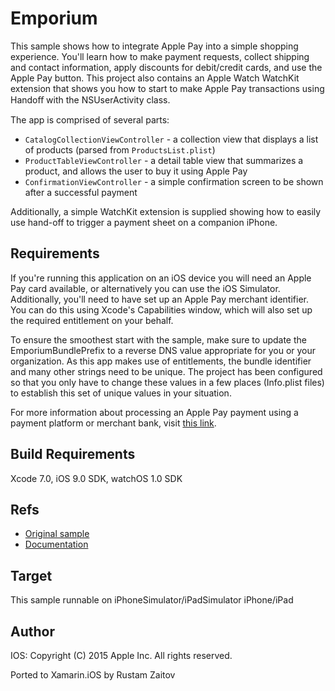 Emporium
==============

This sample shows how to integrate Apple Pay into a simple shopping experience. You'll learn how to make payment requests, collect shipping and contact information, apply discounts for debit/credit cards, and use the Apple Pay button. This project also contains an Apple Watch WatchKit extension that shows you how to start to make Apple Pay transactions using Handoﬀ with the NSUserActivity class.

The app is comprised of several parts:

* `CatalogCollectionViewController` - a collection view that displays a list of products (parsed from `ProductsList.plist`)
* `ProductTableViewController` - a detail table view that summarizes a product, and allows the user to buy it using Apple Pay
* `ConfirmationViewController` - a simple confirmation screen to be shown after a successful payment

Additionally, a simple WatchKit extension is supplied showing how to easily use hand-off to trigger a payment sheet on a companion iPhone.

Requirements
------------

If you're running this application on an iOS device you will need an Apple Pay card available, or alternatively you can use the iOS Simulator. Additionally, you'll need to have set up an Apple Pay merchant identifier. You can do this using Xcode's Capabilities window, which will also set up the required entitlement on your behalf.

To ensure the smoothest start with the sample, make sure to update the EmporiumBundlePrefix to a reverse DNS value appropriate for you or your organization. As this app makes use of entitlements, the bundle identifier and many other strings need to be unique. The project has been configured so that you only have to change these values in a few places (Info.plist files) to establish this set of unique values in your situation.

For more information about processing an Apple Pay payment using a payment platform or merchant bank, visit [this link](developer.apple.com/apple-pay).

Build Requirements
------------------

Xcode 7.0, iOS 9.0 SDK, watchOS 1.0 SDK

Refs
----
* [Original sample](https://developer.apple.com/library/prerelease/watchos/samplecode/Emporium/Introduction/Intro.html)
* [Documentation](developer.apple.com/apple-pay)

Target
------
This sample runnable on iPhoneSimulator/iPadSimulator iPhone/iPad

Author
------ 
IOS:
Copyright (C) 2015 Apple Inc. All rights reserved.

Ported to Xamarin.iOS by Rustam Zaitov
